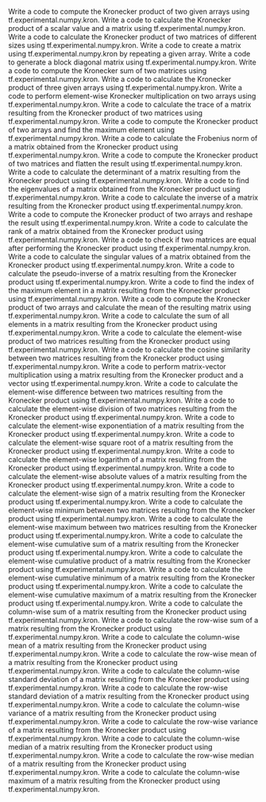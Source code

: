 Write a code to compute the Kronecker product of two given arrays using tf.experimental.numpy.kron.
Write a code to calculate the Kronecker product of a scalar value and a matrix using tf.experimental.numpy.kron.
Write a code to calculate the Kronecker product of two matrices of different sizes using tf.experimental.numpy.kron.
Write a code to create a matrix using tf.experimental.numpy.kron by repeating a given array.
Write a code to generate a block diagonal matrix using tf.experimental.numpy.kron.
Write a code to compute the Kronecker sum of two matrices using tf.experimental.numpy.kron.
Write a code to calculate the Kronecker product of three given arrays using tf.experimental.numpy.kron.
Write a code to perform element-wise Kronecker multiplication on two arrays using tf.experimental.numpy.kron.
Write a code to calculate the trace of a matrix resulting from the Kronecker product of two matrices using tf.experimental.numpy.kron.
Write a code to compute the Kronecker product of two arrays and find the maximum element using tf.experimental.numpy.kron.
Write a code to calculate the Frobenius norm of a matrix obtained from the Kronecker product using tf.experimental.numpy.kron.
Write a code to compute the Kronecker product of two matrices and flatten the result using tf.experimental.numpy.kron.
Write a code to calculate the determinant of a matrix resulting from the Kronecker product using tf.experimental.numpy.kron.
Write a code to find the eigenvalues of a matrix obtained from the Kronecker product using tf.experimental.numpy.kron.
Write a code to calculate the inverse of a matrix resulting from the Kronecker product using tf.experimental.numpy.kron.
Write a code to compute the Kronecker product of two arrays and reshape the result using tf.experimental.numpy.kron.
Write a code to calculate the rank of a matrix obtained from the Kronecker product using tf.experimental.numpy.kron.
Write a code to check if two matrices are equal after performing the Kronecker product using tf.experimental.numpy.kron.
Write a code to calculate the singular values of a matrix obtained from the Kronecker product using tf.experimental.numpy.kron.
Write a code to calculate the pseudo-inverse of a matrix resulting from the Kronecker product using tf.experimental.numpy.kron.
Write a code to find the index of the maximum element in a matrix resulting from the Kronecker product using tf.experimental.numpy.kron.
Write a code to compute the Kronecker product of two arrays and calculate the mean of the resulting matrix using tf.experimental.numpy.kron.
Write a code to calculate the sum of all elements in a matrix resulting from the Kronecker product using tf.experimental.numpy.kron.
Write a code to calculate the element-wise product of two matrices resulting from the Kronecker product using tf.experimental.numpy.kron.
Write a code to calculate the cosine similarity between two matrices resulting from the Kronecker product using tf.experimental.numpy.kron.
Write a code to perform matrix-vector multiplication using a matrix resulting from the Kronecker product and a vector using tf.experimental.numpy.kron.
Write a code to calculate the element-wise difference between two matrices resulting from the Kronecker product using tf.experimental.numpy.kron.
Write a code to calculate the element-wise division of two matrices resulting from the Kronecker product using tf.experimental.numpy.kron.
Write a code to calculate the element-wise exponentiation of a matrix resulting from the Kronecker product using tf.experimental.numpy.kron.
Write a code to calculate the element-wise square root of a matrix resulting from the Kronecker product using tf.experimental.numpy.kron.
Write a code to calculate the element-wise logarithm of a matrix resulting from the Kronecker product using tf.experimental.numpy.kron.
Write a code to calculate the element-wise absolute values of a matrix resulting from the Kronecker product using tf.experimental.numpy.kron.
Write a code to calculate the element-wise sign of a matrix resulting from the Kronecker product using tf.experimental.numpy.kron.
Write a code to calculate the element-wise minimum between two matrices resulting from the Kronecker product using tf.experimental.numpy.kron.
Write a code to calculate the element-wise maximum between two matrices resulting from the Kronecker product using tf.experimental.numpy.kron.
Write a code to calculate the element-wise cumulative sum of a matrix resulting from the Kronecker product using tf.experimental.numpy.kron.
Write a code to calculate the element-wise cumulative product of a matrix resulting from the Kronecker product using tf.experimental.numpy.kron.
Write a code to calculate the element-wise cumulative minimum of a matrix resulting from the Kronecker product using tf.experimental.numpy.kron.
Write a code to calculate the element-wise cumulative maximum of a matrix resulting from the Kronecker product using tf.experimental.numpy.kron.
Write a code to calculate the column-wise sum of a matrix resulting from the Kronecker product using tf.experimental.numpy.kron.
Write a code to calculate the row-wise sum of a matrix resulting from the Kronecker product using tf.experimental.numpy.kron.
Write a code to calculate the column-wise mean of a matrix resulting from the Kronecker product using tf.experimental.numpy.kron.
Write a code to calculate the row-wise mean of a matrix resulting from the Kronecker product using tf.experimental.numpy.kron.
Write a code to calculate the column-wise standard deviation of a matrix resulting from the Kronecker product using tf.experimental.numpy.kron.
Write a code to calculate the row-wise standard deviation of a matrix resulting from the Kronecker product using tf.experimental.numpy.kron.
Write a code to calculate the column-wise variance of a matrix resulting from the Kronecker product using tf.experimental.numpy.kron.
Write a code to calculate the row-wise variance of a matrix resulting from the Kronecker product using tf.experimental.numpy.kron.
Write a code to calculate the column-wise median of a matrix resulting from the Kronecker product using tf.experimental.numpy.kron.
Write a code to calculate the row-wise median of a matrix resulting from the Kronecker product using tf.experimental.numpy.kron.
Write a code to calculate the column-wise maximum of a matrix resulting from the Kronecker product using tf.experimental.numpy.kron.